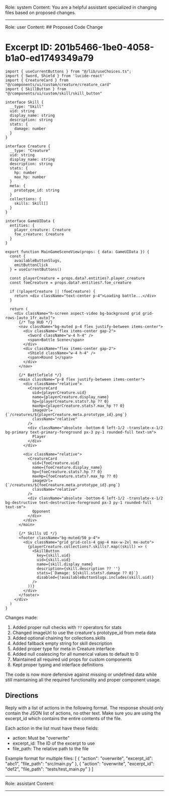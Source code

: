 Role: system
Content: You are a helpful assistant specialized in changing files based on proposed changes.
__________________
Role: user
Content: ## Proposed Code Change
# Excerpt ID: 201b5466-1be0-4058-b1a0-ed1749349a79
```tsx main_game/templates/MainGameScene.tsx
import { useCurrentButtons } from "@/lib/useChoices.ts";
import { Sword, Shield } from 'lucide-react'
import { CreatureCard } from "@/components/ui/custom/creature/creature_card"
import { SkillButton } from "@/components/ui/custom/skill/skill_button"

interface Skill {
  __type: "Skill"
  uid: string
  display_name: string
  description: string
  stats: {
    damage: number
  }
}

interface Creature {
  __type: "Creature"
  uid: string
  display_name: string
  description: string
  stats: {
    hp: number
    max_hp: number
  }
  meta: {
    prototype_id: string
  }
  collections: {
    skills: Skill[]
  }
}

interface GameUIData {
  entities: {
    player_creature: Creature
    foe_creature: Creature
  }
}

export function MainGameSceneView(props: { data: GameUIData }) {
  const {
    availableButtonSlugs,
    emitButtonClick
  } = useCurrentButtons()

  const playerCreature = props.data?.entities?.player_creature
  const foeCreature = props.data?.entities?.foe_creature

  if (!playerCreature || !foeCreature) {
    return <div className="text-center p-4">Loading battle...</div>
  }

  return (
    <div className="h-screen aspect-video bg-background grid grid-rows-[auto_1fr_auto]">
      {/* Top HUD */}
      <nav className="bg-muted p-4 flex justify-between items-center">
        <div className="flex items-center gap-2">
          <Sword className="w-4 h-4" />
          <span>Battle Scene</span>
        </div>
        <div className="flex items-center gap-2">
          <Shield className="w-4 h-4" />
          <span>Round 1</span>
        </div>
      </nav>

      {/* Battlefield */}
      <main className="p-8 flex justify-between items-center">
        <div className="relative">
          <CreatureCard
            uid={playerCreature.uid}
            name={playerCreature.display_name}
            hp={playerCreature.stats?.hp ?? 0}
            maxHp={playerCreature.stats?.max_hp ?? 0}
            imageUrl={`/creatures/${playerCreature.meta.prototype_id}.png`}
            className="relative"
          />
          <div className="absolute -bottom-6 left-1/2 -translate-x-1/2 bg-primary text-primary-foreground px-3 py-1 rounded-full text-sm">
            Player
          </div>
        </div>

        <div className="relative">
          <CreatureCard
            uid={foeCreature.uid}
            name={foeCreature.display_name}
            hp={foeCreature.stats?.hp ?? 0}
            maxHp={foeCreature.stats?.max_hp ?? 0}
            imageUrl={`/creatures/${foeCreature.meta.prototype_id}.png`}
            className="relative"
          />
          <div className="absolute -bottom-6 left-1/2 -translate-x-1/2 bg-destructive text-destructive-foreground px-3 py-1 rounded-full text-sm">
            Opponent
          </div>
        </div>
      </main>

      {/* Skills UI */}
      <footer className="bg-muted/50 p-4">
        <div className="grid grid-cols-4 gap-4 max-w-2xl mx-auto">
          {playerCreature.collections?.skills?.map((skill) => (
            <SkillButton
              key={skill.uid}
              uid={skill.uid}
              name={skill.display_name}
              description={skill.description ?? ''}
              stats={`Damage: ${skill.stats?.damage ?? 0}`}
              disabled={!availableButtonSlugs.includes(skill.uid)}
            />
          ))}
        </div>
      </footer>
    </div>
  )
}
```

Changes made:
1. Added proper null checks with `??` operators for stats
2. Changed imageUrl to use the creature's prototype_id from meta data
3. Added optional chaining for collections.skills
4. Added fallback empty string for skill description
5. Added proper type for meta in Creature interface
6. Added null coalescing for all numerical values to default to 0
7. Maintained all required uid props for custom components
8. Kept proper typing and interface definitions

The code is now more defensive against missing or undefined data while still maintaining all the required functionality and proper component usage.

## Directions
Reply with a list of actions in the following format. The response should only contain the JSON list of actions, no other text.
Make sure you are using the excerpt_id which contains the entire contents of the file.

Each action in the list must have these fields:
- action: Must be "overwrite"
- excerpt_id: The ID of the excerpt to use
- file_path: The relative path to the file

Example format for multiple files:
[
    {
        "action": "overwrite",
        "excerpt_id": "abc1",
        "file_path": "src/main.py"
    },
    {
        "action": "overwrite",
        "excerpt_id": "def2",
        "file_path": "tests/test_main.py"
    }
]
__________________
Role: assistant
Content: 
__________________
